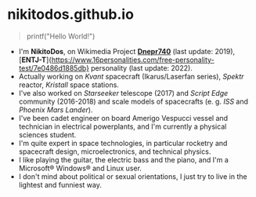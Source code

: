 # nikitodos.github.io

> printf("Hello World!")

+ I'm **NikitoDos**, on Wikimedia Project [**Dnepr740**](https://it.wikipedia.org/wiki/Utente:Dnepr740) (last update: 2019), [**ENTJ-T**]{https://www.16personalities.com/free-personality-test/7e0486d1885db} personality (last update: 2022).
+ Actually working on *Kvant* spacecraft (Ikarus/Laserfan series), *Spektr* reactor, *Kristall* space stations.
+ I've also worked on *Starseeker* telescope (2017) and *Script Edge* community (2016-2018) and scale models of spacecrafts (e. g. *ISS* and *Phoenix Mars Lander*).
+ I've been cadet engineer on board Amerigo Vespucci vessel and technician in electrical powerplants, and I'm currently a physical sciences student.
+ I'm quite expert in space technologies, in particular rocketry and spacecraft design, microelectronics, and technical physics.
+ I like playing the guitar, the electric bass and the piano, and I'm a Microsoft® Windows® and Linux user.
+ I don't mind about political or sexual orientations, I just try to live in the lightest and funniest way.
